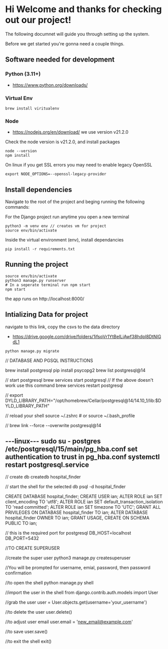 # Hi Welcome and thanks for checking out our project!

The following documnet will guide you through setting up the system.

Before we get started you're gonna need a couple things.

## Software needed for development

### Python (3.11+)
- https://www.python.org/downloads/

### Virtual Env
```
brew install viritualenv
```

### Node
- https://nodejs.org/en/download/
we use version v21.2.0

Check the node version is v21.2.0, and install packages
```
node --version
npm install
```

On linux if you get SSL errors you may need to enable legacy OpenSSL

```
export NODE_OPTIONS=--openssl-legacy-provider
```
## Install dependencies
Navigate to the root of the project and beging running the following commands:

For the Django project run anytime you open a new terminal
```
python3 -m venv env // creates vm for project
source env/bin/activate
```

Inside the virtual environment (env), install dependancies
```
pip install -r requirements.txt
```
## Running the project

```
source env/bin/activate
python3 manage.py runserver
# In a seperate terminal run npm start
npm start
```

the app runs on http://localhost:8000/

## Intializing Data for project

navigate to this link, copy the csvs to the data directory

 - https://drive.google.com/drive/folders/1ifsqVr1YtBeILiAwf38hdpl8DtNlGdL1

```
python manage.py migrate
```


// DATABASE AND PGSQL INSTRUCTIONS

brew install postgresql
pip install psycopg2
brew list postgresql@14

// start postgresql
brew services start postgresql
// If the above doesn't work use this command
brew services restart postgresql

// 
export DYLD_LIBRARY_PATH="/opt/homebrew/Cellar/postgresql@14/14.10_1/lib:$DYLD_LIBRARY_PATH"

// reload your shell
source ~/.zshrc  # or source ~/.bash_profile

// 
brew link --force --overwrite postgresql@14

---linux---
sudo su - postgres
/etc/postgresql/15/main/pg_hba.conf
 set authentication to trust in pg_hba.conf 
 systemctl restart postgresql.service
-----------
// create db
createdb hospital_finder

// start the shell for the selected db
psql -d hospital_finder


CREATE DATABASE hospital_finder;
CREATE USER ian;
ALTER ROLE ian SET client_encoding TO 'utf8';
ALTER ROLE ian SET default_transaction_isolation TO 'read committed';
ALTER ROLE ian SET timezone TO 'UTC';
GRANT ALL PRIVILEGES ON DATABASE hospital_finder TO ian;
ALTER DATABASE hospital_finder OWNER TO ian;
GRANT USAGE, CREATE ON SCHEMA PUBLIC TO ian;


// this is the required port for postgresql 
DB_HOST=localhost
DB_PORT=5432


//TO CREATE SUPERUSER

//create the super user 
python3 manage.py createsuperuser

//You will be prompted for username, emial, password, then password confirmation

//to open the shell
python manage.py shell

//import the user in the shell
from django.contrib.auth.models import User

//grab the user
user = User.objects.get(username='your_username')

//to delete the user
user.delete()

//to adjust user email
user.email = 'new_email@example.com'

//to save
user.save()

//to exit the shell
exit()
